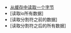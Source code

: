 - [从缓存中读取一个字节](https://github.com/realpeanut/golangSourceCodeRead/blob/main/bufio/bufio_01.md)
- [读取io所有数据]
- [读取分割符之前的数据]
- [读取分割符之后的所有数据]
